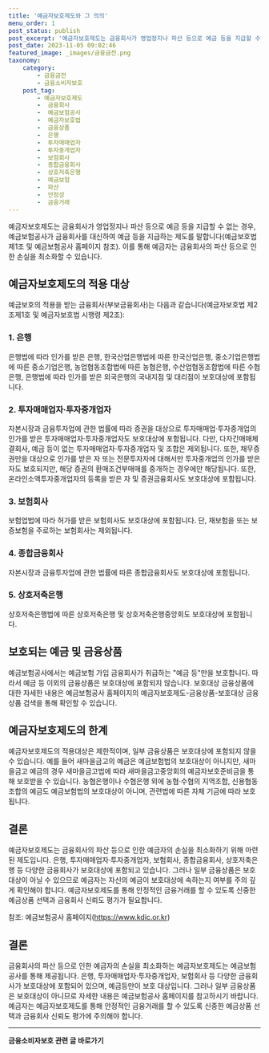```yaml
---
title: '예금자보호제도와 그 의의'
menu_order: 1
post_status: publish
post_excerpt: '예금자보호제도는 금융회사가 영업정지나 파산 등으로 예금 등을 지급할 수 없는 경우, 예금보험공사가 금융회사를 대신하여 예금 등을 지급하는 제도를 말합니다 예금보호법 제1조 및 예금보험공사 홈페이지 참조 . 이를 통해 예금자는 금융회사의 파산 등으로 인한 손실을 최소화할 수 있습니다.'
post_date: 2023-11-05 09:02:46
featured_image: _images/금융금전.png
taxonomy:
    category:
        - 금융금전
        - 금융소비자보호
    post_tag:
        - 예금자보호제도
        -  금융회사
        -  예금보험공사
        -  예금자보호법
        -  금융상품
        -  은행
        -  투자매매업자
        -  투자중개업자
        -  보험회사
        -  종합금융회사
        -  상호저축은행
        -  예금보험
        -  파산
        -  안정성
        -  금융거래
---
```



예금자보호제도는 금융회사가 영업정지나 파산 등으로 예금 등을 지급할 수 없는 경우, 예금보험공사가 금융회사를 대신하여 예금 등을 지급하는 제도를 말합니다(예금보호법 제1조 및 예금보험공사 홈페이지 참조). 이를 통해 예금자는 금융회사의 파산 등으로 인한 손실을 최소화할 수 있습니다.

## 예금자보호제도의 적용 대상

예금보호의 적용을 받는 금융회사(부보금융회사)는 다음과 같습니다(예금자보호법 제2조제1호 및 예금자보호법 시행령 제2조):

### 1. 은행

은행법에 따라 인가를 받은 은행, 한국산업은행법에 따른 한국산업은행, 중소기업은행법에 따른 중소기업은행, 농업협동조합법에 따른 농협은행, 수산업협동조합법에 따른 수협은행, 은행법에 따라 인가를 받은 외국은행의 국내지점 및 대리점이 보호대상에 포함됩니다.

### 2. 투자매매업자·투자중개업자

자본시장과 금융투자업에 관한 법률에 따라 증권을 대상으로 투자매매업·투자중개업의 인가를 받은 투자매매업자·투자중개업자도 보호대상에 포함됩니다. 다만, 다자간매매체결회사, 예금 등이 없는 투자매매업자·투자중개업자 및 조합은 제외됩니다. 또한, 채무증권만을 대상으로 인가를 받은 자 또는 전문투자자에 대해서만 투자중개업의 인가를 받은 자도 보호되지만, 해당 증권의 환매조건부매매를 중개하는 경우에만 해당됩니다. 또한, 온라인소액투자중개업자의 등록을 받은 자 및 증권금융회사도 보호대상에 포함됩니다.

### 3. 보험회사

보험업법에 따라 허가를 받은 보험회사도 보호대상에 포함됩니다. 단, 재보험을 또는 보증보험을 주로하는 보험회사는 제외됩니다.

### 4. 종합금융회사

자본시장과 금융투자업에 관한 법률에 따른 종합금융회사도 보호대상에 포함됩니다.

### 5. 상호저축은행

상호저축은행법에 따른 상호저축은행 및 상호저축은행중앙회도 보호대상에 포함됩니다.

## 보호되는 예금 및 금융상품

예금보험공사에서는 예금보험 가입 금융회사가 취급하는 "예금 등"만을 보호합니다. 따라서 예금 등 이외의 금융상품은 보호대상에 포함되지 않습니다. 보호대상 금융상품에 대한 자세한 내용은 예금보험공사 홈페이지의 예금자보호제도-금융상품-보호대상 금융상품 검색을 통해 확인할 수 있습니다.

## 예금자보호제도의 한계

예금자보호제도의 적용대상은 제한적이며, 일부 금융상품은 보호대상에 포함되지 않을 수 있습니다. 예를 들어 새마을금고의 예금은 예금보험법의 보호대상이 아니지만, 새마을금고 예금의 경우 새마을금고법에 따라 새마을금고중앙회의 예금자보호준비금을 통해 보호받을 수 있습니다. 농협은행이나 수협은행 외에 농협·수협의 지역조합, 신용협동조합의 예금도 예금보험법의 보호대상이 아니며, 관련법에 따른 자체 기금에 따라 보호됩니다.

## 결론

예금자보호제도는 금융회사의 파산 등으로 인한 예금자의 손실을 최소화하기 위해 마련된 제도입니다. 은행, 투자매매업자·투자중개업자, 보험회사, 종합금융회사, 상호저축은행 등 다양한 금융회사가 보호대상에 포함되고 있습니다. 그러나 일부 금융상품은 보호대상이 아닐 수 있으므로 예금자는 자신의 예금이 보호대상에 속하는지 여부를 주의 깊게 확인해야 합니다. 예금자보호제도를 통해 안정적인 금융거래를 할 수 있도록 신중한 예금상품 선택과 금융회사 신뢰도 평가가 필요합니다.

참조: 예금보험공사 홈페이지(https://www.kdic.or.kr)

## 결론
금융회사의 파산 등으로 인한 예금자의 손실을 최소화하는 예금자보호제도는 예금보험공사를 통해 제공됩니다. 은행, 투자매매업자·투자중개업자, 보험회사 등 다양한 금융회사가 보호대상에 포함되어 있으며, 예금등만이 보호 대상입니다. 그러나 일부 금융상품은 보호대상이 아니므로 자세한 내용은 예금보험공사 홈페이지를 참고하시기 바랍니다. 예금자는 예금자보호제도를 통해 안정적인 금융거래를 할 수 있도록 신중한 예금상품 선택과 금융회사 신뢰도 평가에 주의해야 합니다.
<!-- wp:separator -->
<hr class="wp-block-separator has-alpha-channel-opacity"/>
<!-- /wp:separator -->

<!-- wp:group {"backgroundColor":"base","layout":{"type":"constrained"}} -->
<div class="wp-block-group has-base-background-color has-background"><!-- wp:paragraph {"align":"center","fontSize":"medium"} -->
<p class="has-text-align-center has-large-font-size"><strong>금융소비자보호 관련 글 바로가기</strong></p>
<!-- /wp:paragraph -->


<!-- wp:latest-posts
{"categories":[{"id":12706,"count":19,"description":"","link":"https://uknowlaw.com/category/%ea%b8%88%ec%9c%b5%ec%86%8c%eb%b9%84%ec%9e%90%eb%b3%b4%ed%98%b8/","name":"금융소비자보호","slug":"금융소비자보호","taxonomy":"category","parent":0,"meta":[],"_links":{"self":[{"href":"https://uknowlaw.com/wp-json/wp/v2/categories/12706"}],"collection":[{"href":"https://uknowlaw.com/wp-json/wp/v2/categories"}],"about":[{"href":"https://uknowlaw.com/wp-json/wp/v2/taxonomies/category"}],"wp:post_type":[{"href":"https://uknowlaw.com/wp-json/wp/v2/posts?categories=12706"}],"curies":[{"name":"wp","href":"https://api.w.org/{rel}","templated":true}]}}],"postsToShow":100,"excerptLength":28,"postLayout":"grid","columns":2,"featuredImageAlign":"left","featuredImageSizeSlug":"large","fontSize":"small"} /--></div>
<!-- /wp:group -->